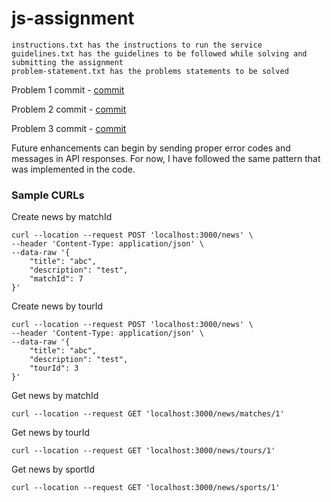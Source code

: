 # js-assignment
````
instructions.txt has the instructions to run the service
guidelines.txt has the guidelines to be followed while solving and submitting the assignment
problem-statement.txt has the problems statements to be solved
````

Problem 1 commit - [commit](https://github.com/brijeshshah13/assignment/commit/8d07a405509c1cf7ca4393b0ce3ccba5675205f3)

Problem 2 commit - [commit](https://github.com/brijeshshah13/assignment/commit/1dd6cc4f14c34cdcd2e5d9dcadd4d4827a72be7c)

Problem 3 commit - [commit](https://github.com/brijeshshah13/assignment/commit/1efe39b0d5c10ef533b2c1452a88edc1235590d7)

Future enhancements can begin by sending proper error codes and messages in API responses. For now, I have followed the same pattern that was implemented in the code.

### Sample CURLs

Create news by matchId

```
curl --location --request POST 'localhost:3000/news' \
--header 'Content-Type: application/json' \
--data-raw '{
    "title": "abc",
    "description": "test",
    "matchId": 7
}'
```

Create news by tourId

```
curl --location --request POST 'localhost:3000/news' \
--header 'Content-Type: application/json' \
--data-raw '{
    "title": "abc",
    "description": "test",
    "tourId": 3
}'
```

Get news by matchId

```
curl --location --request GET 'localhost:3000/news/matches/1'
```

Get news by tourId

```
curl --location --request GET 'localhost:3000/news/tours/1'
```

Get news by sportId

```
curl --location --request GET 'localhost:3000/news/sports/1'
```